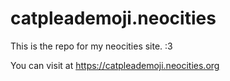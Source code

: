 # catpleademoji.neocities

This is the repo for my neocities site. :3

You can visit at https://catpleademoji.neocities.org
